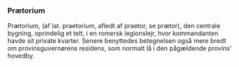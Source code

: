 ### Prætorium


Prætorium, (af lat. praetorium, afledt af praetor, se prætor), den centrale bygning, oprindelig et telt, i en romersk legionslejr, hvor kommandanten havde sit private kvarter. Senere benyttedes betegnelsen også mere bredt om provinsguvernørens residens, som normalt lå i den pågældende provins' hovedby.